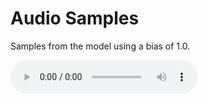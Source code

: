 # Audio Samples
<p>Samples from the model using a bias of 1.0.</p>
<audio controls="controls">
  <source type="samples/fully-spoofed" src="002_alexa_0_wakeword.wav"></source>
</audio>
